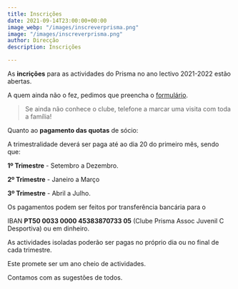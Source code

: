 ```yaml
---
title: Inscrições
date: 2021-09-14T23:00:00+00:00
image_webp: "/images/inscreverprisma.png"
image: "/images/inscreverprisma.png"
author: Direcção
description: Inscrições

---
```

As **incrições** para as actividades do Prisma no ano lectivo 2021-2022 estão abertas.

A quem ainda não o fez, pedimos que preencha o [formulário](https://forms.gle/7iMyfhwL4BzHTtD9A "Formulário de Inscrição").

> Se ainda não conhece o clube, telefone a marcar uma visita com toda a família!

Quanto ao **pagamento das quotas** de sócio:

A trimestralidade deverá ser paga até ao dia 20 do primeiro mês, sendo que:

**1º Trimestre** - Setembro a Dezembro.

**2º Trimestre** - Janeiro a Março

**3º Trimestre** - Abril a Julho.

Os pagamentos podem ser feitos por transferência bancária para o

IBAN **PT50 0033 0000 45383870733 05** (Clube Prisma Assoc Juvenil C Desportiva) ou em dinheiro.

As actividades isoladas poderão ser pagas no próprio dia ou no final de cada trimestre.

Este promete ser um ano cheio de actividades.

Contamos com as sugestões de todos.